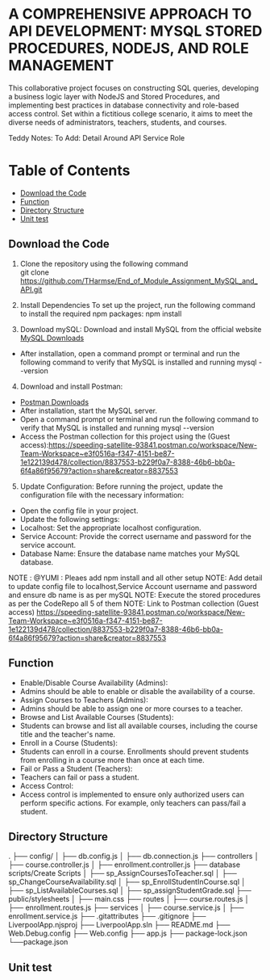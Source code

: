 # A COMPREHENSIVE APPROACH TO API DEVELOPMENT: MYSQL STORED PROCEDURES, NODEJS, AND ROLE MANAGEMENT 
This collaborative project focuses on constructing SQL queries, developing a business logic layer with NodeJS and Stored Procedures, and implementing best practices in database connectivity and role-based access control. Set within a fictitious college scenario, it aims to meet the diverse needs of administrators, teachers, students, and courses.

Teddy Notes: To Add:   Detail Around API Service Role

# Table of Contents
- [Download the Code](#download-the-code)
- [Function](#function)
- [Directory Structure](#directory-structure)
- [Unit test](#unit-test)


## Download the Code

1. Clone the repository using the following command  
git clone https://github.com/THarmse/End_of_Module_Assignment_MySQL_and_API.git

2. Install Dependencies
To set up the project, run the following command to install the required npm packages:
npm install

3. Download mySQL:
Download and install MySQL from the official website
[MySQL Downloads](https://dev.mysql.com/downloads/)
- After installation, open a command prompt or terminal and run the following command to verify that MySQL is installed and running
mysql --version

4. Download and install Postman:
- [Postman Downloads](https://www.postman.com/downloads/)
- After installation, start the MySQL server. 
- Open a command prompt or terminal and run the following command to verify that MySQL is installed and running
mysql --version
- Access the Postman collection for this project using the (Guest access):https://speeding-satellite-93841.postman.co/workspace/New-Team-Workspace~e3f0516a-f347-4151-be87-1e122139d478/collection/8837553-b229f0a7-8388-46b6-bb0a-6f4a86f95679?action=share&creator=8837553

5. Update Configuration:
Before running the project, update the configuration file with the necessary information:

- Open the config file in your project.
- Update the following settings:
- Localhost: Set the appropriate localhost configuration.
- Service Account: Provide the correct username and password for the service account.
- Database Name: Ensure the database name matches your MySQL database.

NOTE :   @YUMI :  Pleaes add npm install and all other setup
NOTE:  Add detail to update config file to localhost,Service Account username and password and ensure db name is as per mySQL
NOTE:  Execute the stored procedures as per the CodeRepo all 5 of them
NOTE: Link to Postman collection (Guest access) https://speeding-satellite-93841.postman.co/workspace/New-Team-Workspace~e3f0516a-f347-4151-be87-1e122139d478/collection/8837553-b229f0a7-8388-46b6-bb0a-6f4a86f95679?action=share&creator=8837553

## Function
* Enable/Disable Course Availability (Admins):
* Admins should be able to enable or disable the availability of a course.
* Assign Courses to Teachers (Admins):
* Admins should be able to assign one or more courses to a teacher.
* Browse and List Available Courses (Students):
* Students can browse and list all available courses, including the course title and the teacher's name.
* Enroll in a Course (Students):
* Students can enroll in a course. Enrollments should prevent students from enrolling in a course more than once at each time.
* Fail or Pass a Student (Teachers):
* Teachers can fail or pass a student.
* Access Control:
* Access control is implemented to ensure only authorized users can perform specific actions. For example, only teachers can pass/fail a student.

## Directory Structure
.
    ├── config/
    │   ├── db.config.js
    │   ├── db.connection.js
    ├── controllers
        │   ├── course.controller.js
        │   ├── enrollment.controller.js
    ├── database scripts/Create Scripts
        │   ├── sp_AssignCoursesToTeacher.sql
        │   ├── sp_ChangeCourseAvailability.sql
        │   ├── sp_EnrollStudentInCourse.sql
        │   ├── sp_ListAvailableCourses.sql
        │   ├── sp_assignStudentGrade.sql
    ├── public/stylesheets
        │   ├── main.css
    ├── routes
        │   ├── course.routes.js
        │   ├── enrollment.routes.js
    ├── services
        │   ├── course.service.js
        │   ├── enrollment.service.js
    ├── .gitattributes
    ├── .gitignore
    ├── LiverpoolApp.njsproj
    ├── LiverpoolApp.sln
    ├── README.md
    ├── Web.Debug.config
    ├── Web.config
    ├── app.js
    ├── package-lock.json
    └──package.json

## Unit test




